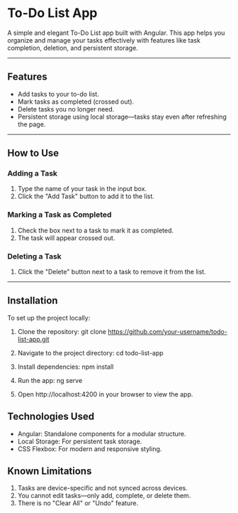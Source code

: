 # To-Do List App

A simple and elegant To-Do List app built with Angular. This app helps you organize and manage your tasks effectively with features like task completion, deletion, and persistent storage.

---

## Features

- Add tasks to your to-do list.
- Mark tasks as completed (crossed out).
- Delete tasks you no longer need.
- Persistent storage using local storage—tasks stay even after refreshing the page.

---

## How to Use

### Adding a Task
1. Type the name of your task in the input box.
2. Click the "Add Task" button to add it to the list.

### Marking a Task as Completed
1. Check the box next to a task to mark it as completed.
2. The task will appear crossed out.

### Deleting a Task
1. Click the "Delete" button next to a task to remove it from the list.

---

## Installation

To set up the project locally:

1. Clone the repository:
   git clone https://github.com/your-username/todo-list-app.git

2. Navigate to the project directory:
   cd todo-list-app

3. Install dependencies:
   npm install

4. Run the app:
    ng serve

5. Open http://localhost:4200 in your browser to view the app.


## Technologies Used

- Angular: Standalone components for a modular structure.
- Local Storage: For persistent task storage.
- CSS Flexbox: For modern and responsive styling.

## Known Limitations

1. Tasks are device-specific and not synced across devices.
2. You cannot edit tasks—only add, complete, or delete them.
3. There is no "Clear All" or "Undo" feature.

